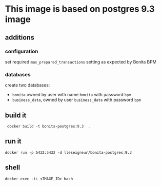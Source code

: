 # This image is based on postgres 9.3 image

## additions 
 
### configuration

set required `max_prepared_transactions` setting as expected by Bonita BPM


### databases

create two databases:
 
 * `bonita` owned by user with name `bonita` with password `bpm`
 * `business_data`, owned by user `business_data` with password `bpm`

## build it

` docker build -t bonita-postgres:9.3  .`


## run it

`docker run -p 5432:5432 -d lleseigneur/bonita-postgres:9.3`

## shell

`docker exec -ti <IMAGE_ID> bash`
